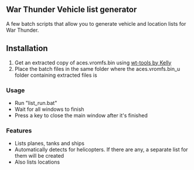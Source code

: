 ## War Thunder Vehicle list generator

A few batch scripts that allow you to generate vehicle and location lists for War Thunder.

## Installation

1. Get an extracted copy of aces.vromfs.bin using [wt-tools by Kelly](https://github.com/klensy/wt-tools)
2. Place the batch files in the same folder where the aces.vromfs.bin_u folder containing extracted files is

### Usage
- Run "list_run.bat"
- Wait for all windows to finish
- Press a key to close the main window after it's finished

### Features

- Lists planes, tanks and ships
- Automatically detects for helicopters. If there are any, a separate list for them will be created
- Also lists locations
